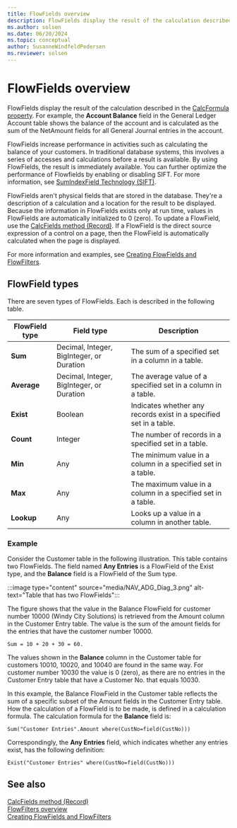 ```yaml
---
title: FlowFields overview
description: FlowFields display the result of the calculation described in the CalcFormula Property and increase performance in activities when, for example, calculating the balance of your customers.
ms.author: solsen
ms.date: 06/20/2024
ms.topic: conceptual
author: SusanneWindfeldPedersen
ms.reviewer: solsen
---
```


# FlowFields overview

FlowFields display the result of the calculation described in the [CalcFormula property](properties/devenv-calcformula-property.md). For example, the **Account Balance** field in the General Ledger Account table shows the balance of the account and is calculated as the sum of the NetAmount fields for all General Journal entries in the account.  
  
FlowFields increase performance in activities such as calculating the balance of your customers. In traditional database systems, this involves a series of accesses and calculations before a result is available. By using FlowFields, the result is immediately available. You can further optimize the performance of Flowfields by enabling or disabling SIFT. For more information, see [SumIndexField Technology (SIFT)](devenv-sift-technology.md).
  
FlowFields aren't physical fields that are stored in the database. They're a description of a calculation and a location for the result to be displayed. Because the information in FlowFields exists only at run time, values in FlowFields are automatically initialized to 0 (zero). To update a FlowField, use the [CalcFields method (Record)](methods-auto/record/record-calcfields-method.md). If a FlowField is the direct source expression of a control on a page, then the FlowField is automatically calculated when the page is displayed.  

For more information and examples, see [Creating FlowFields and FlowFilters](devenv-creating-flowfields-and-flowfilters.md).

## FlowField types

There are seven types of FlowFields. Each is described in the following table.  
  
|FlowField type|Field type|Description|  
|--------------|----------------|-----------------|  
|**Sum**|Decimal, Integer, BigInteger, or Duration|The sum of a specified set in a column in a table.|  
|**Average**|Decimal, Integer, BigInteger, or Duration|The average value of a specified set in a column in a table.|  
|**Exist**|Boolean|Indicates whether any records exist in a specified set in a table.|  
|**Count**|Integer|The number of records in a specified set in a table.|  
|**Min**|Any|The minimum value in a column in a specified set in a table.|  
|**Max**|Any|The maximum value in a column in a specified set in a table.|  
|**Lookup**|Any|Looks up a value in a column in another table.|  

### Example

Consider the Customer table in the following illustration. This table contains two FlowFields. The field named **Any Entries** is a FlowField of the Exist type, and the **Balance** field is a FlowField of the Sum type.  

:::image type="content" source="media/NAV_ADG_Diag_3.png" alt-text="Table that has two FlowFields":::
  
The figure shows that the value in the Balance FlowField for customer number 10000 (Windy City Solutions) is retrieved from the Amount column in the Customer Entry table. The value is the sum of the amount fields for the entries that have the customer number 10000.  
  
```AL
Sum = 10 + 20 + 30 = 60.  
```  
  
The values shown in the **Balance** column in the Customer table for customers 10010, 10020, and 10040 are found in the same way. For customer number 10030 the value is 0 (zero), as there are no entries in the Customer Entry table that have a Customer No. that equals 10030.  
  
In this example, the Balance FlowField in the Customer table reflects the sum of a specific subset of the Amount fields in the Customer Entry table. How the calculation of a FlowField is to be made, is defined in a calculation formula. The calculation formula for the **Balance** field is:  
  
```AL
Sum("Customer Entries".Amount where(CustNo=field(CustNo)))  
```  
  
Correspondingly, the **Any Entries** field, which indicates whether any entries exist, has the following definition:  
  
```AL
Exist("Customer Entries" where(CustNo=field(CustNo)))  
```

## See also

[CalcFields method (Record)](methods-auto/record/record-calcfields-method.md)  
[FlowFilters overview](devenv-flowfilter-overview.md)  
[Creating FlowFields and FlowFilters](devenv-creating-flowfields-and-flowfilters.md)  